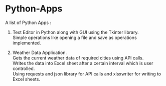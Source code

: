 # Python-Apps

A list of Python Apps : <br /> 
1) Text Editor in Python along with GUI using the Tkinter library. <br />
   Simple operations like opening a file and save as operations implemented.
   
2) Weather Data Application. <br/>Gets the current weather data of required cities using API calls.<br/>
   Writes the data into Excel sheet after a certain interval which is user controlled.<br/>
   Using requests and json library for API calls and xlsxwriter for writing to Excel sheets.
